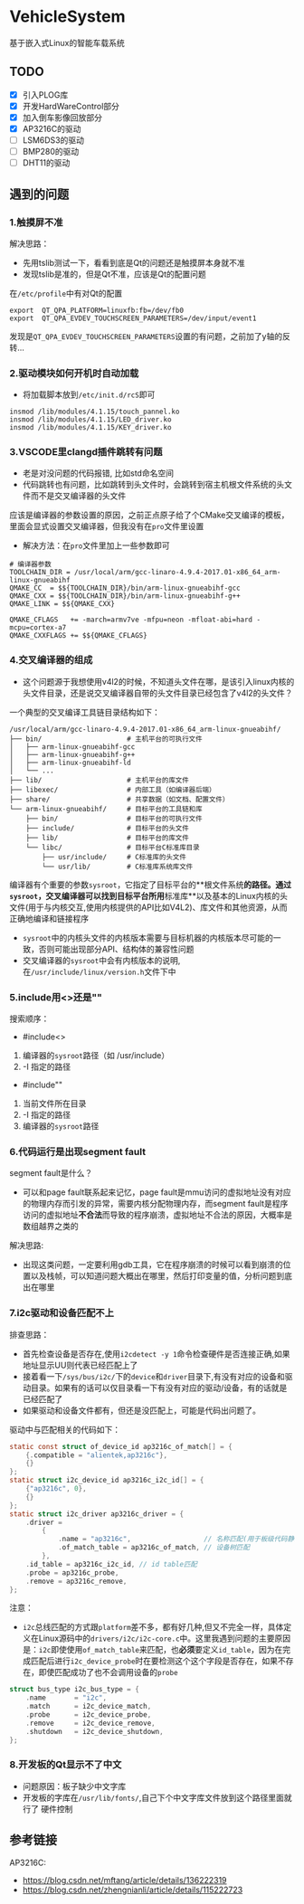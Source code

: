 # VehicleSystem
基于嵌入式Linux的智能车载系统

## TODO
- [x] 引入PLOG库
- [x] 开发HardWareControl部分
- [x] 加入倒车影像回放部分
- [x] AP3216C的驱动
- [ ] LSM6DS3的驱动
- [ ] BMP280的驱动
- [ ] DHT11的驱动

## 遇到的问题
### 1.触摸屏不准

解决思路：
- 先用tslib测试一下，看看到底是Qt的问题还是触摸屏本身就不准
- 发现tslib是准的，但是Qt不准，应该是Qt的配置问题

在`/etc/profile`中有对Qt的配置
```
export  QT_QPA_PLATFORM=linuxfb:fb=/dev/fb0
export  QT_QPA_EVDEV_TOUCHSCREEN_PARAMETERS=/dev/input/event1
```
发现是`QT_QPA_EVDEV_TOUCHSCREEN_PARAMETERS`设置的有问题，之前加了y轴的反转...

### 2.驱动模块如何开机时自动加载
- 将加载脚本放到`/etc/init.d/rcS`即可
```
insmod /lib/modules/4.1.15/touch_pannel.ko
insmod /lib/modules/4.1.15/LED_driver.ko
insmod /lib/modules/4.1.15/KEY_driver.ko
```

### 3.VSCODE里clangd插件跳转有问题
- 老是对没问题的代码报错, 比如std命名空间
- 代码跳转也有问题，比如跳转到头文件时，会跳转到宿主机根文件系统的头文件而不是交叉编译器的头文件

应该是编译器的参数设置的原因，之前正点原子给了个CMake交叉编译的模板，里面会显式设置交叉编译器，但我没有在`pro`文件里设置

- 解决方法：在`pro`文件里加上一些参数即可
```
# 编译器参数
TOOLCHAIN_DIR = /usr/local/arm/gcc-linaro-4.9.4-2017.01-x86_64_arm-linux-gnueabihf
QMAKE_CC  = $${TOOLCHAIN_DIR}/bin/arm-linux-gnueabihf-gcc
QMAKE_CXX = $${TOOLCHAIN_DIR}/bin/arm-linux-gnueabihf-g++
QMAKE_LINK = $${QMAKE_CXX}

QMAKE_CFLAGS   += -march=armv7ve -mfpu=neon -mfloat-abi=hard -mcpu=cortex-a7
QMAKE_CXXFLAGS += $${QMAKE_CFLAGS}
```

### 4.交叉编译器的组成
- 这个问题源于我想使用v4l2的时候，不知道头文件在哪，是该引入linux内核的头文件目录，还是说交叉编译器自带的头文件目录已经包含了v4l2的头文件？

一个典型的交叉编译工具链目录结构如下：
```
/usr/local/arm/gcc-linaro-4.9.4-2017.01-x86_64_arm-linux-gnueabihf/
├── bin/                     # 主机平台的可执行文件
│   ├── arm-linux-gnueabihf-gcc
│   ├── arm-linux-gnueabihf-g++
│   ├── arm-linux-gnueabihf-ld
│   └── ...
├── lib/                     # 主机平台的库文件
├── libexec/                 # 内部工具（如编译器后端）
├── share/                   # 共享数据（如文档、配置文件）
└── arm-linux-gnueabihf/     # 目标平台的工具链和库
    ├── bin/                 # 目标平台的可执行文件
    ├── include/             # 目标平台的头文件
    ├── lib/                 # 目标平台的库文件
    └── libc/                # 目标平台C标准库目录
        ├── usr/include/     # C标准库的头文件
        └── usr/lib/         # C标准库系统库文件
```
编译器有个重要的参数`sysroot`，它指定了目标平台的**​根文件系统**的路径。通过`sysroot`，交叉编译器可以找到目标平台所用**标准库**以及基本的Linux内核的头文件(用于与内核交互,使用内核提供的API比如V4L2)、库文件和其他资源，从而正确地编译和链接程序
- `sysroot`中的内核头文件的内核版本需要与目标机器的内核版本尽可能的一致，否则可能出现部分API、结构体的兼容性问题
- 交叉编译器的`sysroot`中会有内核版本的说明,在`/usr/include/linux/version.h`文件下中

### 5.include用<>还是""
搜索顺序：
- #include<>	
1. 编译器的`sysroot`路径（如 /usr/include）
2. -I 指定的路径

- #include""	
1. 当前文件所在目录
2. -I 指定的路径
3. 编译器的`sysroot`路径

### 6.代码运行是出现segment fault
segment fault是什么？
- 可以和page fault联系起来记忆，page fault是mmu访问的虚拟地址没有对应的物理内存而引发的异常，需要内核分配物理内存，而segment fault是程序访问的虚拟地址**不合法**而导致的程序崩溃，虚拟地址不合法的原因，大概率是数组越界之类的

解决思路:
- 出现这类问题，一定要利用gdb工具，它在程序崩溃的时候可以看到崩溃的位置以及栈帧，可以知道问题大概出在哪里，然后打印变量的值，分析问题到底出在哪里

### 7.i2c驱动和设备匹配不上
排查思路：
- 首先检查设备是否存在,使用`i2cdetect -y 1`命令检查硬件是否连接正确,如果地址显示UU则代表已经匹配上了
- 接着看一下`/sys/bus/i2c/`下的`device`和`driver`目录下,有没有对应的设备和驱动目录。如果有的话可以仅目录看一下有没有对应的驱动/设备，有的话就是已经匹配了
- 如果驱动和设备文件都有，但还是没匹配上，可能是代码出问题了。

驱动中与匹配相关的代码如下：
```c
static const struct of_device_id ap3216c_of_match[] = {
    {.compatible = "alientek,ap3216c"}, 
    {}
};
static struct i2c_device_id ap3216c_i2c_id[] = {
    {"ap3216c", 0}, 
    {}
};
static struct i2c_driver ap3216c_driver = {
    .driver =
        {
            .name = "ap3216c",                  // 名称匹配(用于板级代码静态注册时)
            .of_match_table = ap3216c_of_match, // 设备树匹配
        },
    .id_table = ap3216c_i2c_id, // id table匹配
    .probe = ap3216c_probe,
    .remove = ap3216c_remove,
};
```
注意：
- `i2c`总线匹配的方式跟`platform`差不多，都有好几种,但又不完全一样，具体定义在Linux源码中的`drivers/i2c/i2c-core.c`中。这里我遇到问题的主要原因是：`i2c`即使使用`of_match_table`来匹配，也**必须**要定义`id_table`，因为在完成匹配后进行`i2c_device_probe`时在要检测这个这个字段是否存在，如果不存在，即使匹配成功了也不会调用设备的`probe`
```c
struct bus_type i2c_bus_type = {
	.name		= "i2c",
	.match		= i2c_device_match,
	.probe		= i2c_device_probe,
	.remove		= i2c_device_remove,
	.shutdown	= i2c_device_shutdown,
};
```

### 8.开发板的Qt显示不了中文
- 问题原因：板子缺少中文字库
- 开发板的字库在`/usr/lib/fonts/`,自己下个中文字库文件放到这个路径里面就行了
硬件控制
## 参考链接
AP3216C:

- https://blog.csdn.net/mftang/article/details/136222319
- https://blog.csdn.net/zhengnianli/article/details/115222723